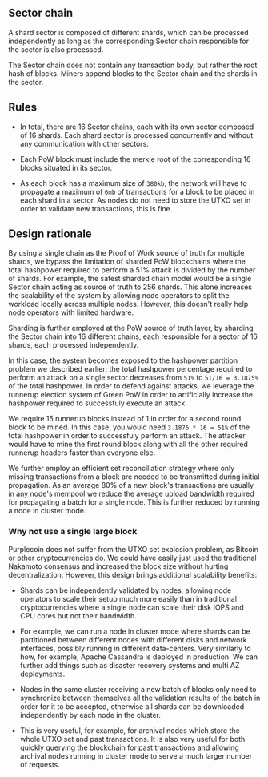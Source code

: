## Sector chain
A shard sector is composed of different shards, which can be processed independently as long as the corresponding Sector chain responsible for the sector is also processed.

The Sector chain does not contain any transaction body, but rather the root hash of blocks. Miners append blocks to the Sector chain and the shards in the sector.

## Rules
* In total, there are 16 Sector chains, each with its own sector composed of 16 shards. Each
shard sector is processed concurrently and without any communication with other sectors.

* Each PoW block must include the merkle root of the corresponding 16 blocks situated in its sector.

* As each block has a maximum size of `380kb`, the network will have to propagate a maximum
of `6mb` of transactions for a block to be placed in each shard in a sector. As nodes do not need to
store the UTXO set in order to validate new transactions, this is fine.

## Design rationale
By using a single chain as the Proof of Work source of truth for multiple shards, we bypass
the limitation of sharded PoW blockchains where the total hashpower required to perform a 51%
attack is divided by the number of shards. For example, the safest sharded chain model would
be a single Sector chain acting as source of truth to 256 shards. This alone increases the scalability
of the system by allowing node operators to split the workload locally across multiple nodes. However,
this doesn't really help node operators with limited hardware.

Sharding is further employed at the PoW source of truth layer, by sharding the Sector chain into
16 different chains, each responsible for a sector of 16 shards, each processed independently.

In this case, the system becomes exposed to the hashpower partition problem we described earlier: the total
hashpower percentage required to perform an attack on a single sector decreases from `51%` to `51/16 = 3.1875%`
of the total hashpower. In order to defend against attacks, we leverage the runnerup election system of
Green PoW in order to artificially increase the hashpower required to successfuly execute an attack.

We require 15 runnerup blocks instead of 1 in order for a second round block to be mined. In this case,
you would need `3.1875 * 16 = 51%` of the total hashpower in order to successfuly perform an attack.
The attacker would have to mine the first round block along with all the other required runnerup
headers faster than everyone else.

We further employ an efficient set reconciliation strategy where only missing transactions
from a block are needed to be transmitted during initial propagation. As an average 80% of
a new block's transactions are usually in any node's mempool we reduce the average upload
bandwidth required for propagating a batch for a single node. This is further reduced by running a node
in cluster mode.

### Why not use a single large block
Purplecoin does not suffer from the UTXO set explosion problem, as Bitcoin or other
cryptocurrencies do. We could have easily just used the traditional Nakamoto consensus
and increased the block size without hurting decentralization. However, this design
brings additional scalability benefits:

* Shards can be independently validated by nodes, allowing node operators to scale their setup
much more easily than in traditional cryptocurrencies where a single node can scale their disk
IOPS and CPU cores but not their bandwidth.

* For example, we can run a node in cluster mode where shards can be partitioned between different
nodes with different disks and network interfaces, possibly running in different data-centers.
Very similarly to how, for example, Apache Cassandra is deployed in production. We can further
add things such as disaster recovery systems and multi AZ deployments.

* Nodes in the same cluster receiving a new batch of blocks only need to synchronize between themselves
all the validation results of the batch in order for it to be accepted, otherwise all shards can be
downloaded independently by each node in the cluster.

* This is very useful, for example, for archival nodes which store the whole UTXO set and past transactions.
It is also very useful for both quickly querying the blockchain for past transactions and allowing archival
nodes running in cluster mode to serve a much larger number of requests.